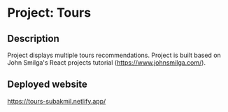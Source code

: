 # Project: Tours

## Description

Project displays multiple tours recommendations. Project is built based on John Smilga's React projects tutorial (https://www.johnsmilga.com/).

## Deployed website
https://tours-subakmil.netlify.app/
